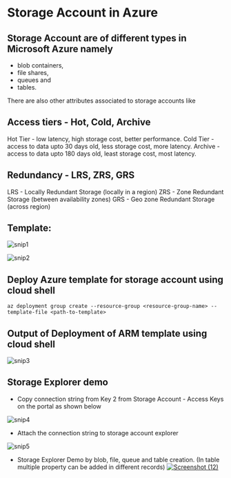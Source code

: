 # Storage Account in Azure

## Storage Account are of different types in Microsoft Azure namely 

- blob containers, 
- file shares,
- queues and 
- tables.

There are also other attributes associated to storage accounts like

## Access tiers - Hot, Cold, Archive

Hot Tier - low latency, high storage cost, better performance.
Cold Tier - access to data upto 30 days old, less storage cost, more latency.
Archive - access to data upto 180 days old, least storage cost, most latency. 

## Redundancy - LRS, ZRS, GRS

LRS - Locally Redundant Storage (locally in a region)
ZRS - Zone Redundant Storage (between availability zones)
GRS - Geo zone Redundant Storage (across region)

## Template:

![snip1](https://user-images.githubusercontent.com/24872414/85196094-5a4dc800-b2f5-11ea-8f0a-aec9bd4f8050.PNG)

![snip2](https://user-images.githubusercontent.com/24872414/85196145-b6b0e780-b2f5-11ea-8f11-3637936ef4e2.PNG)

## Deploy Azure template for storage account using cloud shell 

`az deployment group create --resource-group <resource-group-name> --template-file <path-to-template>`

## Output of Deployment of ARM template using cloud shell

![snip3](https://user-images.githubusercontent.com/24872414/85196471-0395bd80-b2f8-11ea-86d9-8ec7caededf9.PNG)

## Storage Explorer demo
- Copy connection string from Key 2 from Storage Account - Access Keys on the portal as shown below

![snip4](https://user-images.githubusercontent.com/24872414/85196573-a9e1c300-b2f8-11ea-9ff4-afb9cd55530b.PNG)
- Attach the connection string to storage account explorer

![snip5](https://user-images.githubusercontent.com/24872414/85196660-66d41f80-b2f9-11ea-92f6-5b7d4faa94f0.PNG)
- Storage Explorer Demo by blob, file, queue and table creation. (In table multiple property can be added in different records)
[
![Screenshot (12)](https://user-images.githubusercontent.com/24872414/85196669-73587800-b2f9-11ea-98ea-a9e01fa1d6fb.png)
](url)
